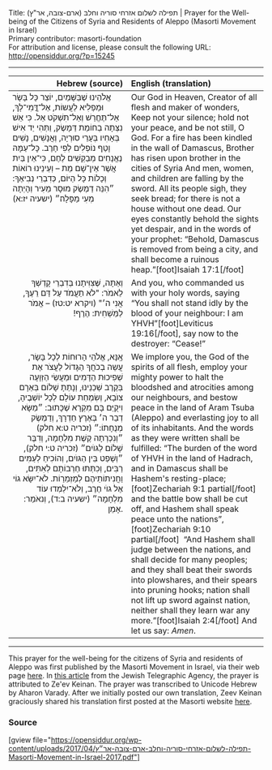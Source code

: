 <html>
<head></head>
<body>
Title: תפילה לשלום אזרחי סוריה וחלבּ (ארם-צובה, אר"ץ)‏ | Prayer for the Well-being of the Citizens of Syria and Residents of Aleppo (Masorti Movement in Israel)<br />
Primary contributor: masorti-foundation<br />
For attribution and license, please consult the following URL: <a href="http://opensiddur.org/?p=15245">http://opensiddur.org/?p=15245</a>
<p />
<hr />

<table style="margin-left: auto;margin-right: auto;" class="draggable">
<thead><tr><th id="x" style="text-align: right;">Hebrew (source)</th><th style="text-align: left;">English (translation)</th></tr></thead>
<tbody>
<tr>
<td style="vertical-align:top;" width="46%">
<div class="liturgy"><span lang="he">
אֱלֹהֵינוּ שֶׁבַּשָּׁמַיִם,
יוֹצֵר כָּל בָּשָׂר 
וּמַפְלִיא לַעֲשוֹת,
אַל־דֳּֽמִי־לָךְ, 
אַל־תֶּחֱרַשׁ 
וְאַל־תִּשְׁקֹט אֵל.
כִּי אֵשׁ נִצְּתָה בְחוֹמַת דַּמָּשֶׂק, 
וַתְּהִי יַד אִישׁ בְּאָחִיו בְּעָרֵי סוּרְיָה, 
וְאֲנָשִׁים, נָשִׁים וָטַף נוֹפְלִים לְפִי חָרֶב. 
כׇּל־עַמָּהּ נֶאֱנָחִים מְבַקְּשִׁים לֶחֶם, 
כִּי־אֵין בַּיִת אֲשֶׁר אֵין־שָׁם מֵת – 
וְעֵינֵינוּ רוֹאוֹת וְכָלוֹת כָּל הַיּוֹם, 
כְּדִבְרֵי נְבִיאֶךָ: 
״הִנֵּה דַמֶּשֶׂק מוּסָר מֵעִיר 
וְהָיְתָה מְעִי מַפָּלָה׃״ <span class="citation">(ישעיה יז:א)</span>
</span></div></td>

<td style="vertical-align:top;" width="53%"><div class="english">
Our God in Heaven,
Creator of all flesh 
and maker of wonders,
Keep not your silence; 
hold not your peace, 
and be not still, O God.
For a fire has been kindled in the wall of Damascus,
Brother has risen upon brother in the cities of Syria
And men, women, and children are falling by the sword.
All its people sigh, they seek bread; 
for there is not a house without one dead.
Our eyes constantly behold the sights yet despair, 
and in the words of your prophet:
“Behold, Damascus is removed from being a city, 
and shall become a ruinous heap.”[foot]Isaiah 17:1[/foot] 
</div></td>
</tr>


<tr><td style="vertical-align:top;" width="46%">
<div class="liturgy" style="text-align: right;"><span lang="he">
וְאַתָּה, שֶּׁצִּוִּיתָנוּ בְּדִבְרֵי קָדְשְׁךָ לֵאמֹר: 
"לֹא תַעֲמֹד עַל דַּם רֵעֶךָ, אֲנִי ה׳" <span class="citation">(ויקרא יט:טז)</span> – 
אֱמֹר לַמַּשְׁחִית: הֶרֶף!‏
</span></div></td>

<td style="vertical-align:top;" width="53%"><div class="english">
And you, who commanded us with your holy words, saying 
“You shall not stand idly by the blood of your neighbour: I am YHVH”[foot]Leviticus 19:16[/foot], 
say now to the destroyer: “Cease!”
</div></td>
</tr>


<tr><td style="vertical-align:top;" width="46%">
<div class="liturgy" style="text-align: right;"><span lang="he">
אָֽנָּא, אֱלֹהֵי הָרוּחוֹת לְכָל בָּשָׂר,
עֲשֵה בְכֹחֲךָ הַגָּדוֹל 
לַעֲצֹר אֶת שְׁפִיכוּת הַדָּמִים 
וּמַעֲשֵׂי הַזְּוָעָה בְּקֶרֶב שְׁכֵנֵינוּ,
וְנָתַתָ שָׁלוֹם בְּאַרָם צוֺבָא, 
וְשִׂמְחַת עוֹלָם לְכָל יוֹשְׁבֶיהָ, 
וִיקֻיַּם בָּם מִקְרָא שֶׁכָּתוּב:
״מַשָּׂא דְבַר ה׳ בְּאֶרֶץ חַדְרָךְ, 
וְדַמֶּשֶׂק מְנֻחָתוֹ:״ <span class="citation">(זכריה ט:א חלק)</span>
״וְנִכְרְתָה קֶשֶׁת מִלְחָמָה, 
וְדִבֶּר שָׁלוֹם לַגּוֺיִם״ <span class="citation">(זכריה ט:י חלק)</span>,
״וְשָׁפַט בֵּין הַגּוֺיִם, 
וְהוֹכִיחַ לְעַמִּים רַבִּים, 
וְכִתְּתוּ חַרְבוֹתָם לְאִתִּים, 
וַחֲנִיתוֹתֵיהֶם לְמַזְמֵרַוֹת.
לֹא־יִשָּׂא גוֹי אֶל גוֺי חֶרֶב, 
וְלֹא־יִלְמְדוּ עוֹד מִלְחָמָה״ <span class="citation">(ישעיה ב:ד)</span>,
וְנאֹמַר: אָמֵן.
</span></div></td>

<td style="vertical-align:top;" width="53%"><div class="english">
We implore you, the God of the spirits of all flesh, 
employ your mighty power 
to halt the bloodshed 
and atrocities among our neighbours, 
and bestow peace in the land of Aram Tsuba (Aleppo) 
and everlasting joy to all of its inhabitants.
And the words as they were written shall be fulfilled:
“The burden of the word of YHVH in the land of Hadrach, 
and in Damascus shall be Hashem's resting-place;[foot]Zechariah 9:1 partial[/foot]&nbsp;
and the battle bow shall be cut off, 
and Hashem shall speak peace unto the nations”,[foot]Zechariah 9:10 partial[/foot]&nbsp;
“And Hashem shall judge between the nations, 
and shall decide for many peoples; 
and they shall beat their swords into plowshares, 
and their spears into pruning hooks; 
nation shall not lift up sword against nation, 
neither shall they learn war any more.”[foot]Isaiah 2:4[/foot]
And let us say: <em>Amen</em>.
</div></td>
</tr>
</tbody></table>

<hr />
This prayer for the well-being for the citizens of Syria and residents of Aleppo was first published by the Masorti Movement in Israel, via their web page <a href="https://www.masorti.org.il/page.php?pid=4302">here</a>. In <a href="http://jspacenews.com/recalling-lessons-of-passover-israelis-pray-for-their-syrian-enemies/">this article</a> from the Jewish Telegraphic Agency, the prayer is attributed to Ze'ev Keinan. The prayer was transcribed to Unicode Hebrew by Aharon Varady. After we initially posted our own translation, Zeev Keinan graciously shared his translation first posted at the Masorti website <a href="https://www.masorti.org.il/ravsiach/rspage.php?pid=532">here</a>.

<h3>Source</h3> 

[gview file="https://opensiddur.org/wp-content/uploads/2017/04/תפילה-לשלום-אזרחי-סוריה-וחלבּ-ארם-צובה-אר״ץ-Masorti-Movement-in-Israel-2017.pdf"]
</body>
</html>